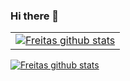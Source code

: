### Hi there 👋


||
|:--:| 
| [![Freitas github stats](https://github-readme-stats.vercel.app/api?username=afreitasdotdev&count_private=true)](https://github.com/afreitasdotdev/) |

[![Freitas github stats](https://github-readme-stats.vercel.app/api?username=afreitasdotdev&count_private=true)](https://github.com/afreitasdotdev/)


<!--
**afreitasdotdev/afreitasdotdev** is a ✨ _special_ ✨ repository because its `README.md` (this file) appears on your GitHub profile.

Here are some ideas to get you started:

- 🔭 I’m currently working on ...
- 🌱 I’m currently learning ...
- 👯 I’m looking to collaborate on ...
- 🤔 I’m looking for help with ...
- 💬 Ask me about ...
- 📫 How to reach me: ...
- 😄 Pronouns: ...
- ⚡ Fun fact: ...
-->
